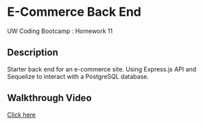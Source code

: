 # E-Commerce Back End
UW Coding Bootcamp : Homework 11

## Description
Starter back end for an e-commerce site. Using Express.js API and Sequelize to interact with a PostgreSQL database.

## Walkthrough Video
[Click here](https://www.loom.com/share/04faa4bee07f486185d9878b5cc134df)